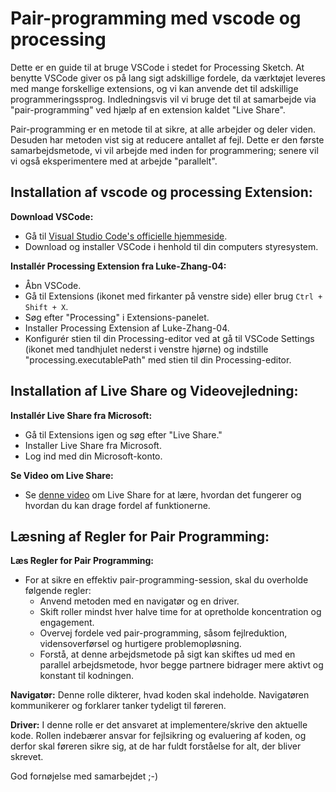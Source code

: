 # Pair-programming med vscode og processing

Dette er en guide til at bruge VSCode i stedet for Processing Sketch. At benytte VSCode giver os på lang sigt adskillige fordele, da værktøjet leveres med mange forskellige extensions, og vi kan anvende det til adskillige programmeringssprog. Indledningsvis vil vi bruge det til at samarbejde via "pair-programming" ved hjælp af en extension kaldet "Live Share".

Pair-programming er en metode til at sikre, at alle arbejder og deler viden. Desuden har metoden vist sig at reducere antallet af fejl. Dette er den første samarbejdsmetode, vi vil arbejde med inden for programmering; senere vil vi også eksperimentere med at arbejde "parallelt".


## Installation af vscode og processing Extension:

**Download VSCode:**
   - Gå til [Visual Studio Code's officielle hjemmeside](https://code.visualstudio.com/).
   - Download og installer VSCode i henhold til din computers styresystem.

**Installér Processing Extension fra Luke-Zhang-04:**
   - Åbn VSCode.
   - Gå til Extensions (ikonet med firkanter på venstre side) eller brug `Ctrl + Shift + X`.
   - Søg efter "Processing" i Extensions-panelet.
   - Installer Processing Extension af Luke-Zhang-04.
   - Konfigurér stien til din Processing-editor ved at gå til VSCode Settings (ikonet med tandhjulet nederst i venstre hjørne) og indstille "processing.executablePath" med stien til din Processing-editor.

## Installation af Live Share og Videovejledning:

**Installér Live Share fra Microsoft:**
   - Gå til Extensions igen og søg efter "Live Share."
   - Installer Live Share fra Microsoft.
   - Log ind med din Microsoft-konto.

**Se Video om Live Share:**
   - Se [denne video](https://youtu.be/A2ceblXTBBc?feature=shared) om Live Share for at lære, hvordan det fungerer og hvordan du kan drage fordel af funktionerne.

## Læsning af Regler for Pair Programming:

**Læs Regler for Pair Programming:**
   - For at sikre en effektiv pair-programming-session, skal du overholde følgende regler:
      - Anvend metoden med en navigatør og en driver.
      - Skift roller mindst hver halve time for at opretholde koncentration og engagement.
      - Overvej fordele ved pair-programming, såsom fejlreduktion, vidensoverførsel og hurtigere problemopløsning.
      - Forstå, at denne arbejdsmetode på sigt kan skiftes ud med en parallel arbejdsmetode, hvor begge partnere bidrager mere aktivt og konstant til kodningen.

**Navigatør:** Denne rolle dikterer, hvad koden skal indeholde. Navigatøren kommunikerer og forklarer tanker tydeligt til føreren.
    
**Driver:** I denne rolle er det ansvaret at implementere/skrive den aktuelle kode. Rollen indebærer ansvar for fejlsikring og evaluering af koden, og derfor skal føreren sikre sig, at de har fuldt forståelse for alt, der bliver skrevet.

God fornøjelse med samarbejdet ;-)